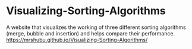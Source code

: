 # Visualizing-Sorting-Algorithms
A website that visualizes the working of three different sorting algorithms (merge, bubble and insertion) and helps compare their performance.
https://mrshubu.github.io/Visualizing-Sorting-Algorithms/
